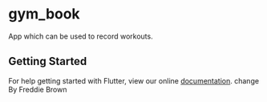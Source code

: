 # gym_book

App which can be used to record workouts.

## Getting Started

For help getting started with Flutter, view our online
[documentation](https://flutter.io/).
change
By Freddie Brown
